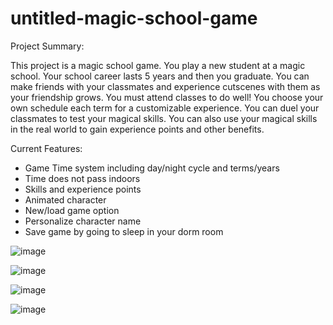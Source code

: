 # untitled-magic-school-game

Project Summary:

This project is a magic school game. You play a new student at a magic school.
Your school career lasts 5 years and then you graduate. You can make friends with your classmates
and experience cutscenes with them as your friendship grows. You must attend classes to do well!
You choose your own schedule each term for a customizable experience.
You can duel your classmates to test your magical skills. You can also use your magical skills
in the real world to gain experience points and other benefits.

Current Features:

- Game Time system including day/night cycle and terms/years
- Time does not pass indoors
- Skills and experience points
- Animated character
- New/load game option
- Personalize character name
- Save game by going to sleep in your dorm room

![image](https://user-images.githubusercontent.com/5571989/63727397-2ff2c180-c82e-11e9-9deb-fff139bb6845.png)

![image](https://user-images.githubusercontent.com/5571989/63727438-4d279000-c82e-11e9-9171-e2011be6be0c.png)

![image](https://user-images.githubusercontent.com/5571989/63727464-5e709c80-c82e-11e9-9b78-1ed5a8e1c3a7.png)

![image](https://user-images.githubusercontent.com/5571989/63727475-6fb9a900-c82e-11e9-84d3-fd1113eb5948.png)
